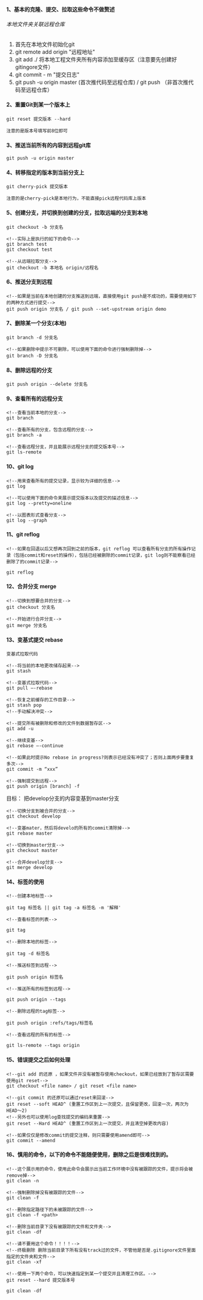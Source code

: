 #### 1、基本的克隆、提交、拉取这些命令不做赘述

###### 本地文件夹关联远程仓库
1. 首先在本地文件初始化git
2. git remote add origin "远程地址"
3. git add ./ 将本地工程文件夹所有内容添加至缓存区（注意要先创建好gitingore文件）
4. git commit - m "提交日志"
5. git push -u origin master (首次推代码至远程仓库) / git push （非首次推代码至远程仓库）

#### 2、重置Git到某一个版本上

```
git reset 提交版本 --hard

注意的是版本号填写前8位即可
```

#### 3、推送当前所有的内容到远程git库

```
git push -u origin master
```

#### 4、转移指定的版本到当前分支上

```
git cherry-pick 提交版本

注意的是cherry-pick是本地行为，不能直接pick远程代码库上版本
```

#### 5、创建分支，并切换到创建的分支，拉取远端的分支到本地

```
git checkout -b 分支名

<!--实际上是执行的如下的命令-->
git branch test
git checkout test

<!--从远端拉取分支-->
git checkout -b 本地名 origin/远程名

```

#### 6、推送分支到远程

```
<!--如果是当前在本地创建的分支推送到远端，直接使用git push是不成功的，需要使用如下的两种方式进行提交-->
git push origin 分支名 / git push --set-upstream origin demo

```

#### 7、删除某一个分支(本地)

```
git branch -d 分支名

<!--如果删除中提示不可删除，可以使用下面的命令进行强制删除掉-->
git branch -D 分支名
```
#### 8、删除远程的分支

```
git push origin --delete 分支名
```

#### 9、查看所有的远程分支

```
<!--查看当前本地的分支-->
git branch

<!--查看所有的分支，包含远程的分支-->
git branch -a

<!--查看远程分支，并且能展示远程分支的提交版本号-->
git ls-remote
```

#### 10、git log

```
<!--用来查看所有的提交记录，显示较为详细的信息-->
git log

<!--可以使用下面的命令来展示提交版本以及提交的描述信息-->
git log --pretty=oneline

<!--以图表形式查看分支-->
git log --graph

```
#### 11、git reflog

```
<!--如果在回退以后又想再次回到之前的版本，git reflog 可以查看所有分支的所有操作记录（包括commit和reset的操作），包括已经被删除的commit记录，git log则不能察看已经删除了的commit记录-->

git reflog
```

#### 12、合并分支 merge

```
<!--切换到想要合并的分支-->
git checkout 分支名

<!--开始进行合并分支-->
git merge 分支名
```

#### 13、变基式提交 rebase

```
变基式拉取代码

<!--将当前的本地更改储存起来-->
git stash

<!--变基式拉取代码-->
git pull —-rebase

<!--恢复之前缓存的工作目录-->
git stash pop
<!--手动解决冲突-->

<!--提交所有被删除和修改的文件到数据暂存区-->
git add -u

<!--继续变基-->
git rebase —-continue

<!--如果此时提示No rebase in progress?则表示已经没有冲突了；否则上面两步要重复多次-->
git commit -m “xxx”

<!--强制提交到远程-->
git push origin [branch] -f
```

目标： 把develop分支的内容变基到master分支

```
<!--切换分支到被合并的分支-->
git checkout develop

<!--变基mater，然后将develo的所有的commit清除掉-->
git rebase master

<!--切换到master分支-->
git checkout master

<!--合并develop分支-->
git merge develop
```

#### 14、标签的使用

```
<!--创建本地标签-->

git tag 标签名 || git tag -a 标签名 -m '解释'

<!--查看标签的列表-->

git tag

<!--删除本地的标签-->

git tag -d 标签名

<!--推送标签到远程-->

git push origin 标签名

<!--推送所有的标签到远程-->

git push origin --tags

<!--删除远程的tag标签-->

git push origin :refs/tags/标签名

<!--查看远程的所有的标签-->

git ls-remote --tags origin
```

#### 15、错误提交之后如何处理
```
<!--git add 的还原 ，如果文件并没有被暂存使用checkout，如果已经放到了暂存区需要使用git reset-->
git checkout <file name> / git reset <file name>

<!--git commit 的还原可以通过reset来回滚-->
git reset --soft HEAD^ (重置工作区到上一次提交，且保留更改，回滚一次，两次为HEAD～2)
<!--另外也可以使用log查找提交的编码来重置-->
git reset --Hard HEAD^ (重置工作区到上一次提交，并且清空掉更改内容)

<!--如果仅仅是修改commit的提交注释，则只需要使用amend即可-->
git commit --amend
```

#### 16、慎用的命令，以下的命令不能随便使用，删除之后是很难找到的。

```
<!--这个展示用的命令，使用此命令会展示出当前工作环境中没有被跟踪的文件，提示将会被remove掉-->
git clean -n

<!--强制删除掉没有被跟踪的文件-->
git clean -f

<!--删除指定路径下的未被跟踪的文件-->
git clean -f <path>

<!--删除当前目录下没有被跟踪的文件和文件夹-->
git clean -df

<!--请不要用这个命令！！！！-->
<!--终极删除 删除当前目录下所有没有track过的文件，不管他是否是.gitignore文件里面指定的文件夹和文件-->
git clean -xf

<!--使用一下两个命令，可以快速指定到某一个提交并且清理工作区。-->
git reset --hard 提交版本号

git clean -df

```





